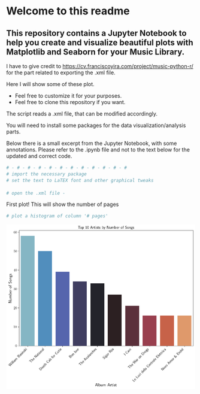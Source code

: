 # Welcome to this readme
## This repository contains a Jupyter Notebook to help you create and visualize beautiful plots with Matplotlib and Seaborn for your Music Library.

I have to give credit to https://cv.franciscoyira.com/project/music-python-r/ for the part related to exporting the .xml file.

Here I will show some of these plot. 

- Feel free to customize it for your purposes. 
- Feel free to clone this repository if you want.

The script reads a .xml file, that can be modified accordingly.

You will need to install some packages for the data visualization/analysis parts.

Below there is a small excerpt from the Jupyter Notebook, with some annotations. Please refer to the .ipynb file and not to the text below for the updated and correct code.

```python
# - # - # - # - # - # - # - # - # - # - # - #
# import the necessary package
# set the text to LaTEX font and other graphical tweaks

# open the .xml file - 
```
First plot! This will show the number of pages
```python
# plot a histogram of column '# pages'
```
![First hist](notebook_images/top_10_artists_histogram.png)
```python

